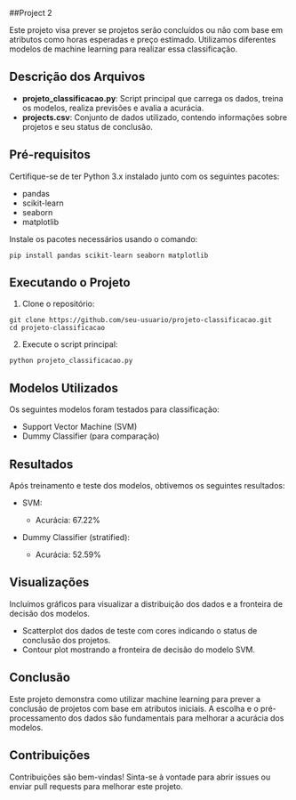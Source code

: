 ##Project 2

Este projeto visa prever se projetos serão concluídos ou não com base em atributos como horas esperadas e preço estimado. Utilizamos diferentes modelos de machine learning para realizar essa classificação.

## Descrição dos Arquivos

- **projeto_classificacao.py**: Script principal que carrega os dados, treina os modelos, realiza previsões e avalia a acurácia.
- **projects.csv**: Conjunto de dados utilizado, contendo informações sobre projetos e seu status de conclusão.

## Pré-requisitos

Certifique-se de ter Python 3.x instalado junto com os seguintes pacotes:

- pandas
- scikit-learn
- seaborn
- matplotlib

Instale os pacotes necessários usando o comando:

```
pip install pandas scikit-learn seaborn matplotlib
```

## Executando o Projeto

1. Clone o repositório:

```
git clone https://github.com/seu-usuario/projeto-classificacao.git
cd projeto-classificacao
```

2. Execute o script principal:

```
python projeto_classificacao.py
```

## Modelos Utilizados

Os seguintes modelos foram testados para classificação:

- Support Vector Machine (SVM)
- Dummy Classifier (para comparação)

## Resultados

Após treinamento e teste dos modelos, obtivemos os seguintes resultados:

- SVM:
  - Acurácia: 67.22%

- Dummy Classifier (stratified):
  - Acurácia: 52.59%

## Visualizações

Incluímos gráficos para visualizar a distribuição dos dados e a fronteira de decisão dos modelos.

- Scatterplot dos dados de teste com cores indicando o status de conclusão dos projetos.
- Contour plot mostrando a fronteira de decisão do modelo SVM.

## Conclusão

Este projeto demonstra como utilizar machine learning para prever a conclusão de projetos com base em atributos iniciais. A escolha e o pré-processamento dos dados são fundamentais para melhorar a acurácia dos modelos.

## Contribuições

Contribuições são bem-vindas! Sinta-se à vontade para abrir issues ou enviar pull requests para melhorar este projeto.

